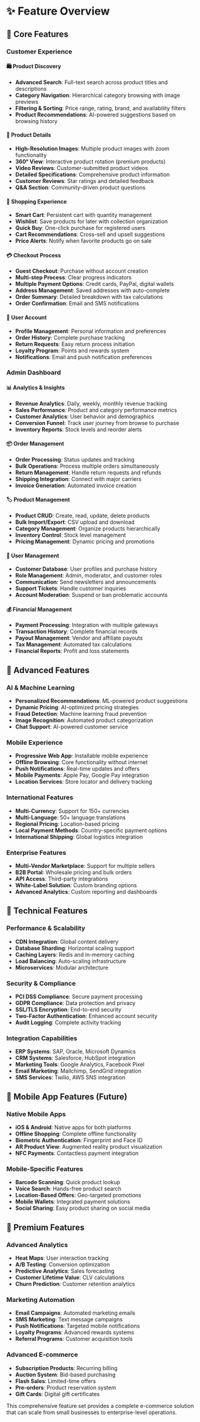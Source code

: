 # ✨ Feature Overview

## 🎯 Core Features

### Customer Experience

#### 🛍️ Product Discovery
- **Advanced Search**: Full-text search across product titles and descriptions
- **Category Navigation**: Hierarchical category browsing with image previews
- **Filtering & Sorting**: Price range, rating, brand, and availability filters
- **Product Recommendations**: AI-powered suggestions based on browsing history

#### 📱 Product Details
- **High-Resolution Images**: Multiple product images with zoom functionality
- **360° View**: Interactive product rotation (premium products)
- **Video Reviews**: Customer-submitted product videos
- **Detailed Specifications**: Comprehensive product information
- **Customer Reviews**: Star ratings and detailed feedback
- **Q&A Section**: Community-driven product questions

#### 🛒 Shopping Experience
- **Smart Cart**: Persistent cart with quantity management
- **Wishlist**: Save products for later with collection organization
- **Quick Buy**: One-click purchase for registered users
- **Cart Recommendations**: Cross-sell and upsell suggestions
- **Price Alerts**: Notify when favorite products go on sale

#### 💳 Checkout Process
- **Guest Checkout**: Purchase without account creation
- **Multi-step Process**: Clear progress indicators
- **Multiple Payment Options**: Credit cards, PayPal, digital wallets
- **Address Management**: Saved addresses with auto-complete
- **Order Summary**: Detailed breakdown with tax calculations
- **Order Confirmation**: Email and SMS notifications

#### 👤 User Account
- **Profile Management**: Personal information and preferences
- **Order History**: Complete purchase tracking
- **Return Requests**: Easy return process initiation
- **Loyalty Program**: Points and rewards system
- **Notifications**: Email and push notification preferences

### Admin Dashboard

#### 📊 Analytics & Insights
- **Revenue Analytics**: Daily, weekly, monthly revenue tracking
- **Sales Performance**: Product and category performance metrics
- **Customer Analytics**: User behavior and demographics
- **Conversion Funnel**: Track user journey from browse to purchase
- **Inventory Reports**: Stock levels and reorder alerts

#### 📦 Order Management
- **Order Processing**: Status updates and tracking
- **Bulk Operations**: Process multiple orders simultaneously
- **Return Management**: Handle return requests and refunds
- **Shipping Integration**: Connect with major carriers
- **Invoice Generation**: Automated invoice creation

#### 🏷️ Product Management
- **Product CRUD**: Create, read, update, delete products
- **Bulk Import/Export**: CSV upload and download
- **Category Management**: Organize products hierarchically
- **Inventory Control**: Stock level management
- **Pricing Management**: Dynamic pricing and promotions

#### 👥 User Management
- **Customer Database**: User profiles and purchase history
- **Role Management**: Admin, moderator, and customer roles
- **Communication**: Send newsletters and announcements
- **Support Tickets**: Handle customer inquiries
- **Account Moderation**: Suspend or ban problematic accounts

#### 💰 Financial Management
- **Payment Processing**: Integration with multiple gateways
- **Transaction History**: Complete financial records
- **Payout Management**: Vendor and affiliate payouts
- **Tax Management**: Automated tax calculations
- **Financial Reports**: Profit and loss statements

## 🚀 Advanced Features

### AI & Machine Learning
- **Personalized Recommendations**: ML-powered product suggestions
- **Dynamic Pricing**: AI-optimized pricing strategies
- **Fraud Detection**: Machine learning fraud prevention
- **Image Recognition**: Automated product categorization
- **Chat Support**: AI-powered customer service

### Mobile Experience
- **Progressive Web App**: Installable mobile experience
- **Offline Browsing**: Core functionality without internet
- **Push Notifications**: Real-time updates and offers
- **Mobile Payments**: Apple Pay, Google Pay integration
- **Location Services**: Store locator and delivery tracking

### International Features
- **Multi-Currency**: Support for 150+ currencies
- **Multi-Language**: 50+ language translations
- **Regional Pricing**: Location-based pricing
- **Local Payment Methods**: Country-specific payment options
- **International Shipping**: Global logistics integration

### Enterprise Features
- **Multi-Vendor Marketplace**: Support for multiple sellers
- **B2B Portal**: Wholesale pricing and bulk orders
- **API Access**: Third-party integrations
- **White-Label Solution**: Custom branding options
- **Advanced Analytics**: Custom reporting and dashboards

## 🔧 Technical Features

### Performance & Scalability
- **CDN Integration**: Global content delivery
- **Database Sharding**: Horizontal scaling support
- **Caching Layers**: Redis and in-memory caching
- **Load Balancing**: Auto-scaling infrastructure
- **Microservices**: Modular architecture

### Security & Compliance
- **PCI DSS Compliance**: Secure payment processing
- **GDPR Compliance**: Data protection and privacy
- **SSL/TLS Encryption**: End-to-end security
- **Two-Factor Authentication**: Enhanced account security
- **Audit Logging**: Complete activity tracking

### Integration Capabilities
- **ERP Systems**: SAP, Oracle, Microsoft Dynamics
- **CRM Systems**: Salesforce, HubSpot integration
- **Marketing Tools**: Google Analytics, Facebook Pixel
- **Email Marketing**: Mailchimp, SendGrid integration
- **SMS Services**: Twilio, AWS SNS integration

## 📱 Mobile App Features (Future)

### Native Mobile Apps
- **iOS & Android**: Native apps for both platforms
- **Offline Shopping**: Complete offline functionality
- **Biometric Authentication**: Fingerprint and Face ID
- **AR Product View**: Augmented reality product visualization
- **NFC Payments**: Contactless payment integration

### Mobile-Specific Features
- **Barcode Scanning**: Quick product lookup
- **Voice Search**: Hands-free product search
- **Location-Based Offers**: Geo-targeted promotions
- **Mobile Wallets**: Integrated payment solutions
- **Social Sharing**: Easy product sharing on social media

## 🌟 Premium Features

### Advanced Analytics
- **Heat Maps**: User interaction tracking
- **A/B Testing**: Conversion optimization
- **Predictive Analytics**: Sales forecasting
- **Customer Lifetime Value**: CLV calculations
- **Churn Prediction**: Customer retention analytics

### Marketing Automation
- **Email Campaigns**: Automated marketing emails
- **SMS Marketing**: Text message campaigns
- **Push Notifications**: Targeted mobile notifications
- **Loyalty Programs**: Advanced rewards systems
- **Referral Programs**: Customer acquisition tools

### Advanced E-commerce
- **Subscription Products**: Recurring billing
- **Auction System**: Bid-based purchasing
- **Flash Sales**: Limited-time offers
- **Pre-orders**: Product reservation system
- **Gift Cards**: Digital gift certificates

This comprehensive feature set provides a complete e-commerce solution that can scale from small businesses to enterprise-level operations.